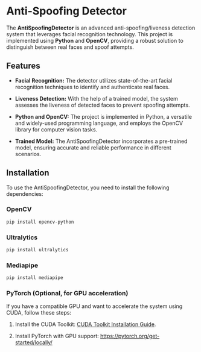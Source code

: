 # Anti-Spoofing Detector

The **AntiSpoofingDetector** is an advanced anti-spoofing/liveness detection system that leverages facial recognition technology. This project is implemented using **Python** and **OpenCV**, providing a robust solution to distinguish between real faces and spoof attempts.

## Features

- **Facial Recognition:** The detector utilizes state-of-the-art facial recognition techniques to identify and authenticate real faces.
  
- **Liveness Detection:** With the help of a trained model, the system assesses the liveness of detected faces to prevent spoofing attempts.

- **Python and OpenCV:** The project is implemented in Python, a versatile and widely-used programming language, and employs the OpenCV library for computer vision tasks.

- **Trained Model:** The AntiSpoofingDetector incorporates a pre-trained model, ensuring accurate and reliable performance in different scenarios.

## Installation

To use the AntiSpoofingDetector, you need to install the following dependencies:

### OpenCV

```bash
pip install opencv-python
```

### Ultralytics

```bash
pip install ultralytics
```
### Mediapipe

```bash
pip install mediapipe
```

### PyTorch (Optional, for GPU acceleration)

If you have a compatible GPU and want to accelerate the system using CUDA, follow these steps:

1. Install the CUDA Toolkit: [CUDA Toolkit Installation Guide](link-to-cuda-installation-guide).

2. Install PyTorch with GPU support: https://pytorch.org/get-started/locally/



